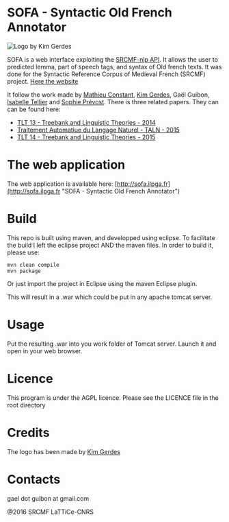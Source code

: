 SOFA - Syntactic Old French Annotator
===============

![Logo by Kim Gerdes](http://sofa.ilpga.fr:8080/sofa/img/logo-KimGerdes/sofa200.png "Logo by Kim Gerdes")


SOFA is a web interface exploiting the [SRCMF-nlp API](https://github.com/gguibon/SRCMF-nlp-api "SRCMF nlp"). It allows the user to predicted lemma, part of speech tags, and syntax of Old french texts. 
It was done for the Syntactic Reference Corpus of Medieval French (SRCMF) project. [Here the website](http://srcmf.org/ "SRCMF's Homepage")

It follow the work made by [Mathieu Constant](http://igm.univ-mlv.fr/~mconstan/ "Mathieu Constant Website"), [Kim Gerdes](http://gerdes.fr/ "Kim Gerdes website"), Gaël Guibon, [Isabelle Tellier](http://www.lattice.cnrs.fr/sites/itellier/ "Isabelle Tellier website") and [Sophie Prévost](http://www.lattice.cnrs.fr/Sophie-Prevost,229 "Sophie Prévost website"). There is three related papers. They can can be found here:
- [TLT 13 - Treebank and Linguistic Theories - 2014](https://hal.archives-ouvertes.fr/hal-01250959/ "TLT13 paper")
- [Traitement Automatiue du Langage Naturel - TALN - 2015](https://hal.archives-ouvertes.fr/hal-01251006/ "TALN 2015 french paper")
- [TLT 14 - Treebank and Linguistic Theories - 2015](https://hal.archives-ouvertes.fr/hal-01250981/ "TLT14 paper")

# The web application

The web application is available here: [http://sofa.ilpga.fr](http://sofa.ilpga.fr "SOFA - Syntactic Old French Annotator")

# Build

This repo is built using maven, and developped using eclipse. To facilitate the build I left the eclipse project AND the maven files. In order to build it, please use:

```
mvn clean compile
mvn package
```

Or just import the project in Eclipse using the maven Eclipse plugin.

This will result in a .war which could be put in any apache tomcat server.

# Usage

Put the resulting .war into you work folder of Tomcat server. Launch it and open in your web browser.

# Licence

This program is under the AGPL licence. Please see the LICENCE file in the root directory

# Credits
The logo has been made by [Kim Gerdes](http://gerdes.fr/ "Kim Gerdes Website")

# Contacts

gael dot guibon at gmail.com

@2016 SRCMF LaTTiCe-CNRS
